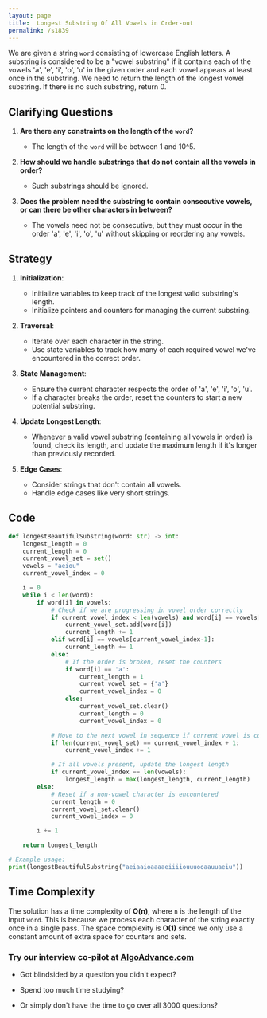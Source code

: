 ```yaml
---
layout: page
title:  Longest Substring Of All Vowels in Order-out
permalink: /s1839
---
```


We are given a string `word` consisting of lowercase English letters. A substring is considered to be a "vowel substring" if it contains each of the vowels 'a', 'e', 'i', 'o', 'u' in the given order and each vowel appears at least once in the substring. We need to return the length of the longest vowel substring. If there is no such substring, return 0.

## Clarifying Questions

1. **Are there any constraints on the length of the `word`?**
   - The length of the `word` will be between 1 and 10^5.
   
2. **How should we handle substrings that do not contain all the vowels in order?**
   - Such substrings should be ignored.

3. **Does the problem need the substring to contain consecutive vowels, or can there be other characters in between?**
   - The vowels need not be consecutive, but they must occur in the order 'a', 'e', 'i', 'o', 'u' without skipping or reordering any vowels.

## Strategy

1. **Initialization**: 
    - Initialize variables to keep track of the longest valid substring's length.
    - Initialize pointers and counters for managing the current substring.

2. **Traversal**:
    - Iterate over each character in the string.
    - Use state variables to track how many of each required vowel we've encountered in the correct order.

3. **State Management**:
    - Ensure the current character respects the order of 'a', 'e', 'i', 'o', 'u'.
    - If a character breaks the order, reset the counters to start a new potential substring.

4. **Update Longest Length**:
    - Whenever a valid vowel substring (containing all vowels in order) is found, check its length, and update the maximum length if it's longer than previously recorded.

5. **Edge Cases**:
    - Consider strings that don't contain all vowels.
    - Handle edge cases like very short strings.

## Code

```python
def longestBeautifulSubstring(word: str) -> int:
    longest_length = 0
    current_length = 0
    current_vowel_set = set()
    vowels = "aeiou"
    current_vowel_index = 0

    i = 0
    while i < len(word):
        if word[i] in vowels:
            # Check if we are progressing in vowel order correctly
            if current_vowel_index < len(vowels) and word[i] == vowels[current_vowel_index]:
                current_vowel_set.add(word[i])
                current_length += 1
            elif word[i] == vowels[current_vowel_index-1]:
                current_length += 1
            else:
                # If the order is broken, reset the counters
                if word[i] == 'a':
                    current_length = 1
                    current_vowel_set = {'a'}
                    current_vowel_index = 0
                else:
                    current_vowel_set.clear()
                    current_length = 0
                    current_vowel_index = 0

            # Move to the next vowel in sequence if current vowel is correct and all previous have been seen
            if len(current_vowel_set) == current_vowel_index + 1:
                current_vowel_index += 1

            # If all vowels present, update the longest length
            if current_vowel_index == len(vowels):
                longest_length = max(longest_length, current_length)
        else:
            # Reset if a non-vowel character is encountered
            current_length = 0
            current_vowel_set.clear()
            current_vowel_index = 0

        i += 1

    return longest_length

# Example usage:
print(longestBeautifulSubstring("aeiaaioaaaaeiiiiouuuooaauuaeiu"))
```

## Time Complexity

The solution has a time complexity of **O(n)**, where `n` is the length of the input `word`. This is because we process each character of the string exactly once in a single pass. The space complexity is **O(1)** since we only use a constant amount of extra space for counters and sets.


### Try our interview co-pilot at [AlgoAdvance.com](https://algoAdvance.com)

- Got blindsided by a question you didn't expect?

- Spend too much time studying?

- Or simply don't have the time to go over all 3000 questions?


